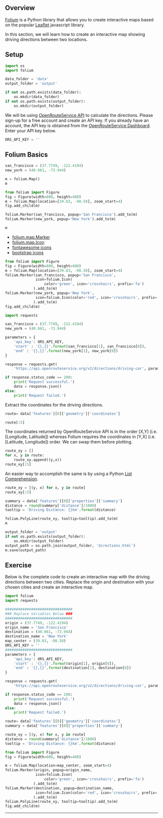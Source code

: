 ## Overview

[Folium](https://python-visualization.github.io/folium/) is a Python library that allows you to create interactive maps based on the popular [Leaflet](https://leafletjs.com/) javascript library.

In this section, we will learn how to create an interactive map showing driving directions between two locations.

## Setup



```python
import os
import folium
```


```python
data_folder = 'data'
output_folder = 'output'

if not os.path.exists(data_folder):
    os.mkdir(data_folder)
if not os.path.exists(output_folder):
    os.mkdir(output_folder)
```

We will be using [OpenRouteService API](https://openrouteservice.org/) to calculate the directions. Please sign-up for a free account and create an API key. If you already have an account, the API key is obtained from the [OpenRouteService Dashboard](https://openrouteservice.org/dev/#/home). Enter your API key below.


```python
ORS_API_KEY = ''
```

## Folium Basics


```python
san_francisco = (37.7749, -122.4194)
new_york = (40.661, -73.944)
```


```python
m = folium.Map()
m
```


```python
from folium import Figure
fig = Figure(width=800, height=400)
m = folium.Map(location=[39.83, -98.58], zoom_start=4)
fig.add_child(m)
```


```python
folium.Marker(san_francisco, popup='San Francisco').add_to(m)
folium.Marker(new_york, popup='New York').add_to(m)

m
```

* [folium.map.Marker](https://python-visualization.github.io/folium/modules.html#folium.map.Marker)
* [folium.map.Icon](https://python-visualization.github.io/folium/modules.html#folium.map.Icon)
* [fontawesome icons](https://fontawesome.com/search?m=free&c=maps)
* [bootstrap icons](https://getbootstrap.com/docs/3.3/components/)


```python
from folium import Figure
fig = Figure(width=800, height=400)
m = folium.Map(location=[39.83, -98.58], zoom_start=4)
folium.Marker(san_francisco, popup='San Francisco',
              icon=folium.Icon(
                  color='green', icon='crosshairs', prefix='fa')
             ).add_to(m)
folium.Marker(new_york, popup='New York', 
              icon=folium.Icon(color='red', icon='crosshairs', prefix='fa')
             ).add_to(m)
fig.add_child(m)

```


```python
import requests

san_francisco = (37.7749, -122.4194)
new_york = (40.661, -73.944)

parameters = {
    'api_key': ORS_API_KEY,
    'start' : '{},{}'.format(san_francisco[1], san_francisco[0]),
    'end' : '{},{}'.format(new_york[1], new_york[0])
}

response = requests.get(
    'https://api.openrouteservice.org/v2/directions/driving-car', params=parameters)

if response.status_code == 200:
    print('Request successful.')
    data = response.json()
else:
    print('Request failed.')

```

Extract the coordinates for the driving directions.


```python
route= data['features'][0]['geometry']['coordinates']
```


```python
route[:5]
```

The coordinates returned by OpenRouteService API is in the order [X,Y] (i.e. [Longitude, Latitude]) whereas Folium requires the coordinates in [Y,X] (i.e. [Latitude, Longitude]) order. We can swap them before plotting.


```python
route_xy = []
for x, y in route:
    route_xy.append((y,x))
route_xy[:5]
```

An easier way to accomplish the same is by using a Python [List Comprehension](https://www.w3schools.com/python/python_lists_comprehension.asp).


```python
route_xy = [(y, x) for x, y in route]
route_xy[:5]
```


```python
summary = data['features'][0]['properties']['summary']
distance = round(summary['distance']/1000)
tooltip = 'Driving Distance: {}km'.format(distance)
```


```python
folium.PolyLine(route_xy, tooltip=tooltip).add_to(m)
m
```


```python
output_folder = 'output'
if not os.path.exists(output_folder):
    os.mkdir(output_folder)
output_path = os.path.join(output_folder, 'directions.html')
m.save(output_path)
```

## Exercise

Below is the complete code to create an interactive map with the driving directions between two cities. Replace the origin and destination with your chosen cities and create an interactive map.


```python
import folium
import requests

###############################
### Replace Variables Below ###
###############################
origin = (37.7749, -122.4194)
origin_name = 'San Francisco'
destination = (40.661, -73.944)
destination_name = 'New York'
map_center = (39.83, -98.58)
ORS_API_KEY = ''
###############################
parameters = {
    'api_key': ORS_API_KEY,
    'start' : '{},{}'.format(origin[1], origin[0]),
    'end' : '{},{}'.format(destination[1], destination[0])
}

response = requests.get(
    'https://api.openrouteservice.org/v2/directions/driving-car', params=parameters)

if response.status_code == 200:
    print('Request successful.')
    data = response.json()
else:
    print('Request failed.')

route= data['features'][0]['geometry']['coordinates']
summary = data['features'][0]['properties']['summary']

route_xy = [(y, x) for x, y in route]
distance = round(summary['distance']/1000)
tooltip = 'Driving Distance: {}km'.format(distance)

from folium import Figure
fig = Figure(width=800, height=400)

m = folium.Map(location=map_center, zoom_start=4)
folium.Marker(origin, popup=origin_name,
              icon=folium.Icon(
                  color='green', icon='crosshairs', prefix='fa')
             ).add_to(m)
folium.Marker(destination, popup=destination_name, 
              icon=folium.Icon(color='red', icon='crosshairs', prefix='fa')
             ).add_to(m)
folium.PolyLine(route_xy, tooltip=tooltip).add_to(m)
fig.add_child(m)
```

----
